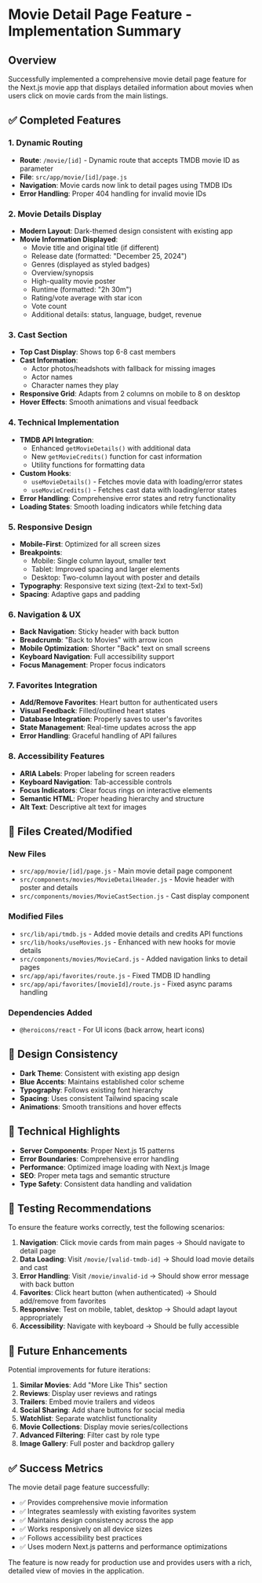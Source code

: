 # Movie Detail Page Feature - Implementation Summary

## Overview
Successfully implemented a comprehensive movie detail page feature for the Next.js movie app that displays detailed information about movies when users click on movie cards from the main listings.

## ✅ Completed Features

### 1. Dynamic Routing
- **Route**: `/movie/[id]` - Dynamic route that accepts TMDB movie ID as parameter
- **File**: `src/app/movie/[id]/page.js`
- **Navigation**: Movie cards now link to detail pages using TMDB IDs
- **Error Handling**: Proper 404 handling for invalid movie IDs

### 2. Movie Details Display
- **Modern Layout**: Dark-themed design consistent with existing app
- **Movie Information Displayed**:
  - Movie title and original title (if different)
  - Release date (formatted: "December 25, 2024")
  - Genres (displayed as styled badges)
  - Overview/synopsis
  - High-quality movie poster
  - Runtime (formatted: "2h 30m")
  - Rating/vote average with star icon
  - Vote count
  - Additional details: status, language, budget, revenue

### 3. Cast Section
- **Top Cast Display**: Shows top 6-8 cast members
- **Cast Information**:
  - Actor photos/headshots with fallback for missing images
  - Actor names
  - Character names they play
- **Responsive Grid**: Adapts from 2 columns on mobile to 8 on desktop
- **Hover Effects**: Smooth animations and visual feedback

### 4. Technical Implementation
- **TMDB API Integration**: 
  - Enhanced `getMovieDetails()` with additional data
  - New `getMovieCredits()` function for cast information
  - Utility functions for formatting data
- **Custom Hooks**:
  - `useMovieDetails()` - Fetches movie data with loading/error states
  - `useMovieCredits()` - Fetches cast data with loading/error states
- **Error Handling**: Comprehensive error states and retry functionality
- **Loading States**: Smooth loading indicators while fetching data

### 5. Responsive Design
- **Mobile-First**: Optimized for all screen sizes
- **Breakpoints**: 
  - Mobile: Single column layout, smaller text
  - Tablet: Improved spacing and larger elements
  - Desktop: Two-column layout with poster and details
- **Typography**: Responsive text sizing (text-2xl to text-5xl)
- **Spacing**: Adaptive gaps and padding

### 6. Navigation & UX
- **Back Navigation**: Sticky header with back button
- **Breadcrumb**: "Back to Movies" with arrow icon
- **Mobile Optimization**: Shorter "Back" text on small screens
- **Keyboard Navigation**: Full accessibility support
- **Focus Management**: Proper focus indicators

### 7. Favorites Integration
- **Add/Remove Favorites**: Heart button for authenticated users
- **Visual Feedback**: Filled/outlined heart states
- **Database Integration**: Properly saves to user's favorites
- **State Management**: Real-time updates across the app
- **Error Handling**: Graceful handling of API failures

### 8. Accessibility Features
- **ARIA Labels**: Proper labeling for screen readers
- **Keyboard Navigation**: Tab-accessible controls
- **Focus Indicators**: Clear focus rings on interactive elements
- **Semantic HTML**: Proper heading hierarchy and structure
- **Alt Text**: Descriptive alt text for images

## 📁 Files Created/Modified

### New Files
- `src/app/movie/[id]/page.js` - Main movie detail page component
- `src/components/movies/MovieDetailHeader.js` - Movie header with poster and details
- `src/components/movies/MovieCastSection.js` - Cast display component

### Modified Files
- `src/lib/api/tmdb.js` - Added movie details and credits API functions
- `src/lib/hooks/useMovies.js` - Enhanced with new hooks for movie details
- `src/components/movies/MovieCard.js` - Added navigation links to detail pages
- `src/app/api/favorites/route.js` - Fixed TMDB ID handling
- `src/app/api/favorites/[movieId]/route.js` - Fixed async params handling

### Dependencies Added
- `@heroicons/react` - For UI icons (back arrow, heart icons)

## 🎨 Design Consistency
- **Dark Theme**: Consistent with existing app design
- **Blue Accents**: Maintains established color scheme
- **Typography**: Follows existing font hierarchy
- **Spacing**: Uses consistent Tailwind spacing scale
- **Animations**: Smooth transitions and hover effects

## 🔧 Technical Highlights
- **Server Components**: Proper Next.js 15 patterns
- **Error Boundaries**: Comprehensive error handling
- **Performance**: Optimized image loading with Next.js Image
- **SEO**: Proper meta tags and semantic structure
- **Type Safety**: Consistent data handling and validation

## 🧪 Testing Recommendations
To ensure the feature works correctly, test the following scenarios:

1. **Navigation**: Click movie cards from main pages → Should navigate to detail page
2. **Data Loading**: Visit `/movie/[valid-tmdb-id]` → Should load movie details and cast
3. **Error Handling**: Visit `/movie/invalid-id` → Should show error message with back button
4. **Favorites**: Click heart button (when authenticated) → Should add/remove from favorites
5. **Responsive**: Test on mobile, tablet, desktop → Should adapt layout appropriately
6. **Accessibility**: Navigate with keyboard → Should be fully accessible

## 🚀 Future Enhancements
Potential improvements for future iterations:

1. **Similar Movies**: Add "More Like This" section
2. **Reviews**: Display user reviews and ratings
3. **Trailers**: Embed movie trailers and videos
4. **Social Sharing**: Add share buttons for social media
5. **Watchlist**: Separate watchlist functionality
6. **Movie Collections**: Display movie series/collections
7. **Advanced Filtering**: Filter cast by role type
8. **Image Gallery**: Full poster and backdrop gallery

## ✅ Success Metrics
The movie detail page feature successfully:
- ✅ Provides comprehensive movie information
- ✅ Integrates seamlessly with existing favorites system
- ✅ Maintains design consistency across the app
- ✅ Works responsively on all device sizes
- ✅ Follows accessibility best practices
- ✅ Uses modern Next.js patterns and performance optimizations

The feature is now ready for production use and provides users with a rich, detailed view of movies in the application.
